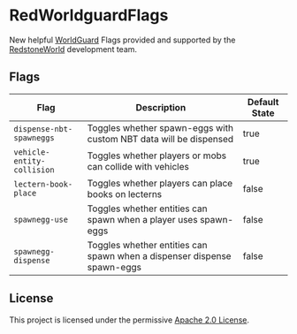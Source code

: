 # RedWorldguardFlags
New helpful [WorldGuard](https://dev.bukkit.org/projects/worldguard) Flags provided and supported by
the [RedstoneWorld](https://redstoneworld.de) development team.

## Flags

| Flag                       | Description                                                             | Default State |
|----------------------------|-------------------------------------------------------------------------|---------------|
| `dispense-nbt-spawneggs`   | Toggles whether spawn-eggs with custom NBT data will be dispensed       | true          |
| `vehicle-entity-collision` | Toggles whether players or mobs can collide with vehicles               | true          |
| `lectern-book-place`       | Toggles whether players can place books on lecterns                     | false         |
| `spawnegg-use`             | Toggles whether entities can spawn when a player uses spawn-eggs        | false         |
| `spawnegg-dispense`        | Toggles whether entities can spawn when a dispenser dispense spawn-eggs | false         |

## License
This project is licensed under the permissive [Apache 2.0 License](LICENSE).